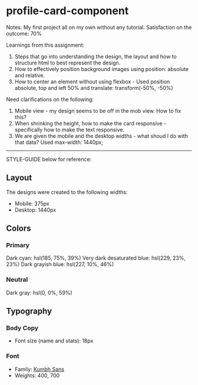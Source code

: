 # profile-card-component

Notes:
My first project all on my own without any tutorial.
Satisfaction on the outcome: 70%

Learnings from this assignment:

1. Steps that go into understanding the design, the layout and how to structure html to best represent the design.
2. How to effectively position background images using position: absolute and relative.
3. How to center an element without using flexbox - Used position absolute, top and left 50% and translate: transform(-50%, -50%)

Need clarifications on the following:

1. Mobile view - my design seems to be off in the mob view. How to fix this?
2. When shrinking the height, how to make the card responsive - specifically how to make the text responsive.
3. We are given the mobile and the desktop widths - what shoud I do with that data? Used max-width: 1440px;

---

STYLE-GUIDE below for reference:

## Layout

The designs were created to the following widths:

- Mobile: 375px
- Desktop: 1440px

## Colors

### Primary

Dark cyan: hsl(185, 75%, 39%)
Very dark desaturated blue: hsl(229, 23%, 23%)
Dark grayish blue: hsl(227, 10%, 46%)

### Neutral

Dark gray: hsl(0, 0%, 59%)

## Typography

### Body Copy

- Font size (name and stats): 18px

### Font

- Family: [Kumbh Sans](https://fonts.google.com/specimen/Kumbh+Sans)
- Weights: 400, 700
